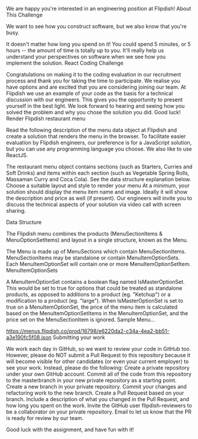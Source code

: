 We are happy you're interested in an engineering position at Flipdish!
About This Challenge

We want to see how you construct software, but we also know that you're busy.

It doesn't matter how long you spend on it! You could spend 5 minutes, or 5 hours -- the amount of time is totally up to you. It'll really help us understand your perspectives on software when we see how you implement the solution.
React Coding Challenge

Congratulations on making it to the coding evaluation in our recruitment process and thank you for taking the time to participate. We realise you have options and are excited that you are considering joining our team. At Flipdish we use an example of your code as the basis for a technical discussion with our engineers. This gives you the opportunity to present yourself in the best light. We look forward to hearing and seeing how you solved the problem and why you chose the solution you did. Good luck!
Render Flipdish restaurant menu

Read the following description of the menu data object at Flipdish and create a solution that renders the menu in the browser. To facilitate easier evaluation by Flipdish engineers, our preference is for a JavaScript solution, but you can use any programming language you choose. We also like to use ReactJS.

The restaurant menu object contains sections (such as Starters, Curries and Soft Drinks) and items within each section (such as Vegetable Spring Rolls, Massaman Curry and Coca Cola). See the data structure explanation below.
Choose a suitable layout and style to render your menu
At a minimum, your solution should display the menu item name and image. Ideally it will show the description and price as well (if present).
Our engineers will invite you to discuss the technical aspects of your solution via video call with screen sharing.

Data Structure

The Flipdish menu combines the products (MenuSectionItems & MenuOptionSetItems) and layout in a single structure, known as the Menu.

The Menu is made up of MenuSections which contain MenuSectionItems. MenuSectionItems may be standalone or contain MenuItemOptionSets. Each MenuItemOptionSet will contain one or more MenuItemOptionSetItem.
MenuItemOptionSets

A MenuItemOptionSet contains a boolean flag named IsMasterOptionSet. This would be set to true for options that could be treated as standalone products, as opposed to additions to a product (eg. "Ketchup") or a modification to a product (eg. "large"). When IsMasterOptionSet is set to true on a MenuItemOptionSet, the price of the menu item is calculated based on the MenuItemOptionSetItems in the MenuItemOptionSet, and the price set on the MenuSectionItem is ignored.
Sample Menu...

https://menus.flipdish.co/prod/16798/e6220da2-c34a-4ea2-bb51-a3e190fc5f08.json
Submitting your work

We work each day in GitHub, so we want to review your code in GitHub too. However, please do NOT submit a Pull Request to this repository because it will become visible for other candidates (or even your current employer) to see your work.
Instead, please do the following:
Create a private repository under your own GitHub account.
Commit all of the code from this repository to the masterbranch in your new private repository as a starting point.
Create a new branch in your private repository.
Commit your changes and refactoring work to the new branch.
Create a Pull Request based on your branch.
Include a description of what you changed in the Pull Request, and how long you spent on the work.
Invite the GitHub user flipdish-reviewers to be a collaborator on your private repository.
Email to let us know that the PR is ready for review by our team.

Good luck with the assignment, and have fun with it!

